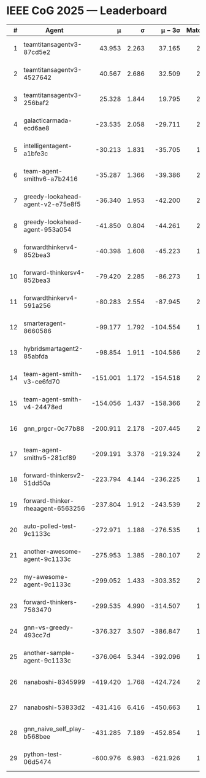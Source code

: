 # IEEE CoG 2025 — Leaderboard

| # | Agent | μ | σ | μ − 3σ | Matches | Updated |
|---:|---|---:|---:|---:|---:|---|
| 1 | teamtitansagentv3-87cd5e2 | 43.953 | 2.263 | 37.165 | 2052 | 2025-08-18 04:50 |
| 2 | teamtitansagentv3-4527642 | 40.567 | 2.686 | 32.509 | 2360 | 2025-08-18 04:50 |
| 3 | teamtitansagentv3-256baf2 | 25.328 | 1.844 | 19.795 | 2252 | 2025-08-18 04:50 |
| 4 | galacticarmada-ecd6ae8 | -23.535 | 2.058 | -29.711 | 2400 | 2025-08-18 04:50 |
| 5 | intelligentagent-a1bfe3c | -30.213 | 1.831 | -35.705 | 1714 | 2025-08-18 04:50 |
| 6 | team-agent-smithv6-a7b2416 | -35.287 | 1.366 | -39.386 | 2080 | 2025-08-18 04:50 |
| 7 | greedy-lookahead-agent-v2-e75e8f5 | -36.340 | 1.953 | -42.200 | 2336 | 2025-08-18 04:50 |
| 8 | greedy-lookahead-agent-953a054 | -41.850 | 0.804 | -44.261 | 2036 | 2025-08-18 04:50 |
| 9 | forwardthinkerv4-852bea3 | -40.398 | 1.608 | -45.223 | 1710 | 2025-08-18 04:50 |
| 10 | forward-thinkersv4-852bea3 | -79.420 | 2.285 | -86.273 | 1725 | 2025-08-18 04:50 |
| 11 | forwardthinkerv4-591a256 | -80.283 | 2.554 | -87.945 | 2058 | 2025-08-18 04:50 |
| 12 | smarteragent-8660586 | -99.177 | 1.792 | -104.554 | 1966 | 2025-08-18 04:50 |
| 13 | hybridsmartagent2-85abfda | -98.854 | 1.911 | -104.586 | 2081 | 2025-08-18 04:50 |
| 14 | team-agent-smith-v3-ce6fd70 | -151.001 | 1.172 | -154.518 | 2396 | 2025-08-18 04:50 |
| 15 | team-agent-smith-v4-24478ed | -154.056 | 1.437 | -158.366 | 2376 | 2025-08-18 04:50 |
| 16 | gnn_prgcr-0c77b88 | -200.911 | 2.178 | -207.445 | 2050 | 2025-08-18 04:50 |
| 17 | team-agent-smithv5-281cf89 | -209.191 | 3.378 | -219.324 | 2140 | 2025-08-18 04:50 |
| 18 | forward-thinkersv2-51dd50a | -223.794 | 4.144 | -236.225 | 1996 | 2025-08-18 04:50 |
| 19 | forward-thinker-rheaagent-6563256 | -237.804 | 1.912 | -243.539 | 2236 | 2025-08-18 04:50 |
| 20 | auto-polled-test-9c1133c | -272.971 | 1.188 | -276.535 | 1860 | 2025-08-18 04:50 |
| 21 | another-awesome-agent-9c1133c | -275.953 | 1.385 | -280.107 | 2360 | 2025-08-18 04:50 |
| 22 | my-awesome-agent-9c1133c | -299.052 | 1.433 | -303.352 | 2560 | 2025-08-18 04:50 |
| 23 | forward-thinkers-7583470 | -299.535 | 4.990 | -314.507 | 1960 | 2025-08-18 04:50 |
| 24 | gnn-vs-greedy-493cc7d | -376.327 | 3.507 | -386.847 | 1820 | 2025-08-18 04:50 |
| 25 | another-sample-agent-9c1133c | -376.064 | 5.344 | -392.096 | 1960 | 2025-08-18 04:50 |
| 26 | nanaboshi-8345999 | -419.420 | 1.768 | -424.724 | 2000 | 2025-08-18 04:50 |
| 27 | nanaboshi-53833d2 | -431.416 | 6.416 | -450.663 | 1820 | 2025-08-18 04:50 |
| 28 | gnn_naive_self_play-b568bee | -431.285 | 7.189 | -452.854 | 1820 | 2025-08-18 04:50 |
| 29 | python-test-06d5474 | -600.976 | 6.983 | -621.926 | 1710 | 2025-08-18 04:50 |
